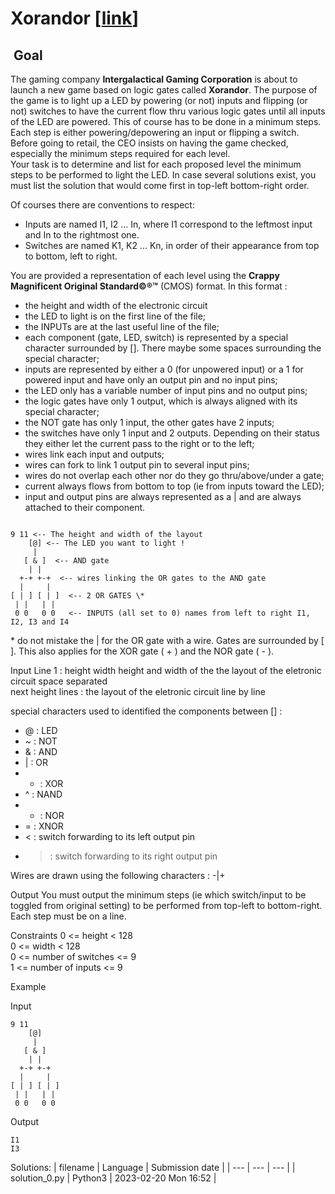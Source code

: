 # Xorandor \[[link](https://www.codingame.com/training/expert/xorandor)\]


 Goal
-----


The gaming company **Intergalactical Gaming Corporation** is about to launch a new game based on logic gates called **Xorandor**. The purpose of the game is to light up a LED by powering (or not) inputs and flipping (or not) switches to have the current flow thru various logic gates until all inputs of the LED are powered. This of course has to be done in a minimum steps. Each step is either powering/depowering an input or flipping a switch.   
Before going to retail, the CEO insists on having the game checked, especially the minimum steps required for each level.  
Your task is to determine and list for each proposed level the minimum steps to be performed to light the LED. In case several solutions exist, you must list the solution that would come first in top-left bottom-right order.  
  
Of courses there are conventions to respect:  
- Inputs are named I1, I2 ... In, where I1 correspond to the leftmost input and In to the rightmost one.  
- Switches are named K1, K2 ... Kn, in order of their appearance from top to bottom, left to right.  
  
You are provided a representation of each level using the **Crappy Magnificent Original Standard©®™** (CMOS) format. In this format :  
 - the height and width of the electronic circuit  
- the LED to light is on the first line of the file;  
- the INPUTs are at the last useful line of the file;  
- each component (gate, LED, switch) is represented by a special character surrounded by []. There maybe some spaces surrounding the special character;  
- inputs are represented by either a 0 (for unpowered input) or a 1 for powered input and have only an output pin and no input pins;  
- the LED only has a variable number of input pins and no output pins;  
- the logic gates have only 1 output, which is always aligned with its special character;  
- the NOT gate has only 1 input, the other gates have 2 inputs;  
- the switches have only 1 input and 2 outputs. Depending on their status they either let the current pass to the right or to the left;  
- wires link each input and outputs;  
- wires can fork to link 1 output pin to several input pins;  
- wires do not overlap each other nor do they go thru/above/under a gate;  
- current always flows from bottom to top (ie from inputs toward the LED);  
- input and output pins are always represented as a | and are always attached to their component.  
  

```
  
9 11 <-- The height and width of the layout   
    [@] <-- The LED you want to light !   
     |  
   [ & ]  <-- AND gate  
    | |  
  +-+ +-+  <-- wires linking the OR gates to the AND gate  
  |     |  
[ | ] [ | ]  <-- 2 OR GATES \*   
 | |   | |  
 0 0   0 0   <-- INPUTS (all set to 0) names from left to right I1, I2, I3 and I4  

```
  
\* do not mistake the | for the OR gate with a wire. Gates are surrounded by [ ]. This also applies for the XOR gate ( + ) and the NOR gate ( - ).



Input
Line 1 : height width height and width of the the layout of the eletronic circuit space separated  
next height lines : the layout of the eletronic circuit line by line  
  
special characters used to identified the components between [] :  
- @ : LED  
- ~ : NOT  
- & : AND  
- | : OR  
- + : XOR  
- ^ : NAND  
- - : NOR  
- = : XNOR  
- < : switch forwarding to its left output pin  
- > : switch forwarding to its right output pin  
  
Wires are drawn using the following characters : -|+


Output
You must output the minimum steps (ie which switch/input to be toggled from original setting) to be performed from top-left to bottom-right. Each step must be on a line.


Constraints
0 <= height < 128  
0 <= width < 128  
0 <= number of switches <= 9  
1 <= number of inputs <= 9


Example


Input

```
9 11
    [@]    
     |     
   [ & ]   
    | |    
  +-+ +-+  
  |     |  
[ | ] [ | ]
 | |   | | 
 0 0   0 0 
```



Output

```
I1
I3

```





Solutions:
| filename | Language | Submission date |
| --- | --- | --- |
| solution_0.py | Python3 | 2023-02-20 Mon 16:52 |
